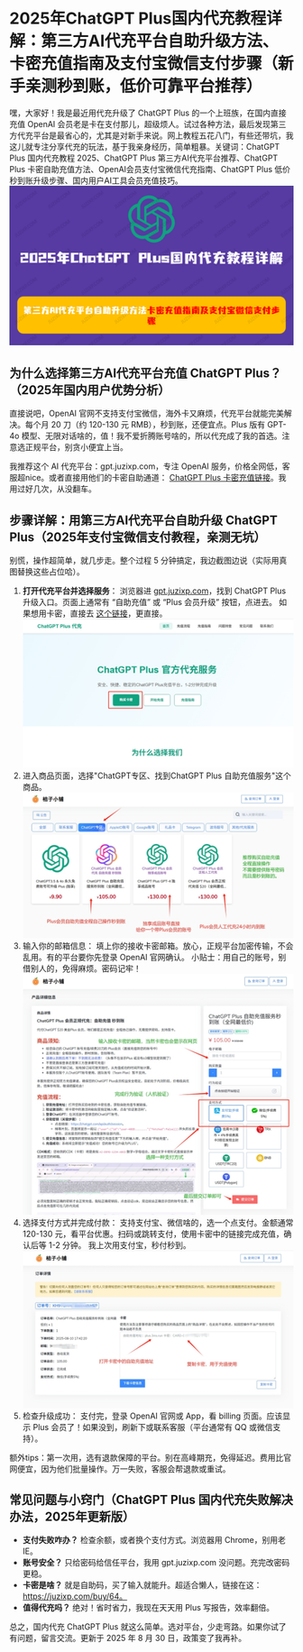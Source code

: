 # 2025年ChatGPT Plus国内代充教程详解：第三方AI代充平台自助升级方法、卡密充值指南及支付宝微信支付步骤（新手亲测秒到账，低价可靠平台推荐）

嘿，大家好！我是最近用代充升级了 ChatGPT Plus 的一个上班族，在国内直接充值 OpenAI 会员老是卡在支付那儿，超级烦人。试过各种方法，最后发现第三方代充平台是最省心的，尤其是对新手来说。网上教程五花八门，有些还带坑，我这儿就专注分享代充的玩法，基于我亲身经历，简单粗暴。关键词：ChatGPT Plus 国内代充教程 2025、ChatGPT Plus 第三方AI代充平台推荐、ChatGPT Plus 卡密自助充值方法、OpenAI会员支付宝微信代充指南、ChatGPT Plus 低价秒到账升级步骤、国内用户AI工具会员充值技巧。
![代充平台介绍封面](image/image-20250831134758378.png)

## 为什么选择第三方AI代充平台充值 ChatGPT Plus？（2025年国内用户优势分析）

直接说吧，OpenAI 官网不支持支付宝微信，海外卡又麻烦，代充平台就能完美解决。每个月 20 刀（约 120-130 元 RMB），秒到账，还便宜点。Plus 版有 GPT-4o 模型、无限对话啥的，值！我不爱折腾账号啥的，所以代充成了我的首选。注意选正规平台，别贪小便宜上当。

我推荐这个 AI 代充平台：gpt.juzixp.com，专注 OpenAI 服务，价格全网低，客服超nice。或者直接用他们的卡密自助通道： [ChatGPT Plus 卡密充值链接](https://juzixp.com/buy/64)。我用过好几次，从没翻车。

## 步骤详解：用第三方AI代充平台自助升级 ChatGPT Plus（2025年支付宝微信支付教程，亲测无坑）

别慌，操作超简单，就几步走。整个过程 5 分钟搞定，我边截图边说（实际用真图替换这些占位哈）。

1. **打开代充平台并选择服务**： 浏览器进 [gpt.juzixp.com](https://gpt.juzixp.com)，找到 ChatGPT Plus 升级入口。页面上通常有 “自助充值” 或 “Plus 会员升级” 按钮，点进去。 如果想用卡密，直接去 [这个链接](https://juzixp.com/buy/64)，更直接。
   ![平台的服务选择页面，箭头指向 Plus 升级按钮](image/20250810174823.png)
2. 进入商品页面，选择"ChatGPT专区、找到ChatGPT Plus 自助充值服务"这个商品。
   ![进入GhatGPT代充平台网页，选中商品进入](image/20250810184052.png)
3. 输入你的邮箱信息： 填上你的接收卡密邮箱。放心，正规平台加密传输，不会乱用。有的平台要你先登录 OpenAI 官网确认。 小贴士：用自己的账号，别借别人的，免得麻烦。密码记牢！
   ![填写邮箱的表单界面，标注了安全提示和下一步按钮。](image/20250810184717.png)
4. 选择支付方式并完成付款： 支持支付宝、微信啥的，选一个点支付。金额通常 120-130 元，看平台优惠。扫码或跳转支付，使用卡密中的链接完成充值，确认后等 1-2 分钟。 我上次用支付宝，秒付秒到。
   ![支付页面，显示支付宝和微信图标，价格明细和确认支付按钮。](image/20250810185207.png)
5. 检查升级成功： 支付完，登录 OpenAI 官网或 App，看 billing 页面。应该显示 Plus 会员了！如果没到，刷新下或联系客服（平台通常有 QQ 或微信支持）。

额外tips：第一次用，选有退款保障的平台。别在高峰期充，免得延迟。费用比官网便宜，因为他们批量操作。万一失败，客服会帮退款或重试。

## 常见问题与小窍门（ChatGPT Plus 国内代充失败解决办法，2025年更新版）

- **支付失败咋办？** 检查余额，或者换个支付方式。浏览器用 Chrome，别用老 IE。
- **账号安全？** 只给密码给信任平台，我用 gpt.juzixp.com 没问题。充完改密码更稳。
- **卡密是啥？** 就是自助码，买了输入就能升。超适合懒人，链接在这：https://juzixp.com/buy/64。
- **值得代充吗？** 绝对！省时省力，我现在天天用 Plus 写报告，效率翻倍。

总之，国内代充 ChatGPT Plus 就这么简单。选对平台，少走弯路。如果你试了有问题，留言交流。更新于 2025 年 8 月 30 日，政策变了我再补。